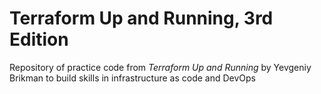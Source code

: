 # Terraform Up and Running, 3rd Edition
Repository of practice code from *Terraform Up and Running* by Yevgeniy Brikman to build skills in infrastructure as code and DevOps
